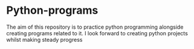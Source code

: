 # Python-programs
The aim of this repository is to practice python programming alongside creating programs related to it. I look forward to creating python projects whilst making steady progress
